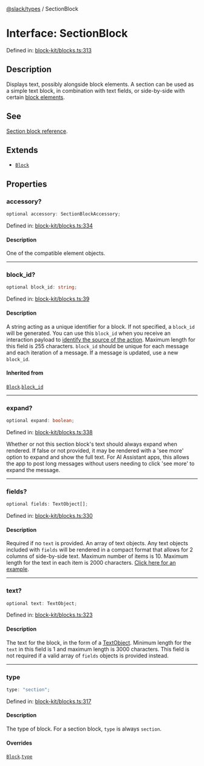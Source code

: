 [@slack/types](../index.md) / SectionBlock

# Interface: SectionBlock

Defined in: [block-kit/blocks.ts:313](https://github.com/slackapi/node-slack-sdk/blob/main/packages/types/src/block-kit/blocks.ts#L313)

## Description

Displays text, possibly alongside block elements. A section can be used as a simple text block, in
combination with text fields, or side-by-side with certain
[block elements](https://docs.slack.dev/reference/block-kit/block-elements).

## See

[Section block reference](https://docs.slack.dev/reference/block-kit/blocks/section-block).

## Extends

- [`Block`](Block.md)

## Properties

### accessory?

```ts
optional accessory: SectionBlockAccessory;
```

Defined in: [block-kit/blocks.ts:334](https://github.com/slackapi/node-slack-sdk/blob/main/packages/types/src/block-kit/blocks.ts#L334)

#### Description

One of the compatible element objects.

***

### block\_id?

```ts
optional block_id: string;
```

Defined in: [block-kit/blocks.ts:39](https://github.com/slackapi/node-slack-sdk/blob/main/packages/types/src/block-kit/blocks.ts#L39)

#### Description

A string acting as a unique identifier for a block. If not specified, a `block_id` will be generated.
You can use this `block_id` when you receive an interaction payload to
[identify the source of the action](https://docs.slack.dev/interactivity/handling-user-interaction#payloads).
Maximum length for this field is 255 characters. `block_id` should be unique for each message and each iteration of
a message. If a message is updated, use a new `block_id`.

#### Inherited from

[`Block`](Block.md).[`block_id`](Block.md#block_id)

***

### expand?

```ts
optional expand: boolean;
```

Defined in: [block-kit/blocks.ts:338](https://github.com/slackapi/node-slack-sdk/blob/main/packages/types/src/block-kit/blocks.ts#L338)

Whether or not this section block's text should always expand when rendered. If false or not provided, it may be rendered with a 'see more' option to expand and show the full text. For AI Assistant apps, this allows the app to post long messages without users needing to click 'see more' to expand the message.

***

### fields?

```ts
optional fields: TextObject[];
```

Defined in: [block-kit/blocks.ts:330](https://github.com/slackapi/node-slack-sdk/blob/main/packages/types/src/block-kit/blocks.ts#L330)

#### Description

Required if no `text` is provided. An array of text objects. Any text objects included with `fields`
will be rendered in a compact format that allows for 2 columns of side-by-side text. Maximum number of items is 10.
Maximum length for the text in each item is 2000 characters.
[Click here for an example](https://app.slack.com/block-kit-builder/#%7B%22blocks%22:%5B%7B%22type%22:%22section%22,%22text%22:%7B%22text%22:%22A%20message%20*with%20some%20bold%20text*%20and%20_some%20italicized%20text_.%22,%22type%22:%22mrkdwn%22%7D,%22fields%22:%5B%7B%22type%22:%22mrkdwn%22,%22text%22:%22*Priority*%22%7D,%7B%22type%22:%22mrkdwn%22,%22text%22:%22*Type*%22%7D,%7B%22type%22:%22plain_text%22,%22text%22:%22High%22%7D,%7B%22type%22:%22plain_text%22,%22text%22:%22String%22%7D%5D%7D%5D%7D).

***

### text?

```ts
optional text: TextObject;
```

Defined in: [block-kit/blocks.ts:323](https://github.com/slackapi/node-slack-sdk/blob/main/packages/types/src/block-kit/blocks.ts#L323)

#### Description

The text for the block, in the form of a [TextObject](../type-aliases/TextObject.md). Minimum length for the `text` in this
field is 1 and maximum length is 3000 characters. This field is not required if a valid array of `fields` objects
is provided instead.

***

### type

```ts
type: "section";
```

Defined in: [block-kit/blocks.ts:317](https://github.com/slackapi/node-slack-sdk/blob/main/packages/types/src/block-kit/blocks.ts#L317)

#### Description

The type of block. For a section block, `type` is always `section`.

#### Overrides

[`Block`](Block.md).[`type`](Block.md#type)
